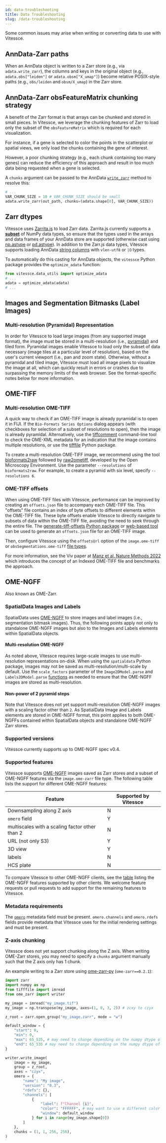 ```yaml
---
id: data-troubleshooting
title: Data Troubleshooting
slug: /data-troubleshooting
---
```


Some common issues may arise when writing or converting data to use with Vitessce.

## AnnData-Zarr paths

When an AnnData object is written to a Zarr store (e.g., via `adata.write_zarr`), the columns and keys in the original object (e.g., `adata.obs["leiden"]` or `adata.obsm["X_umap"]`) become relative POSIX-style paths (e.g., `obs/leiden` and `obsm/X_umap`) in the Zarr store.

## AnnData-Zarr obsFeatureMatrix chunking strategy

A benefit of the Zarr format is that arrays can be chunked and stored in small pieces.
In Vitessce, we leverage the chunking features of Zarr to load only the subset of the `obsFeatureMatrix` which is required for each visualization.

For instance, if a gene is selected to color the points in the scatterplot or spatial views, we only load the chunks containing the gene of interest.

However, a poor chunking strategy (e.g., each chunk containing too many genes) can reduce the efficiency of this approach and result in too much data being requested when a gene is selected.

A `chunks` argument can be passed to the AnnData [`write_zarr`](https://anndata.readthedocs.io/en/latest/generated/anndata.AnnData.write_zarr.html) method to resolve this:

```py
# ...
VAR_CHUNK_SIZE = 10 # VAR_CHUNK_SIZE should be small
adata.write_zarr(out_path, chunks=(adata.shape[0], VAR_CHUNK_SIZE))
```


## Zarr dtypes

Vitessce uses [Zarrita.js](https://github.com/manzt/zarrita.js) to load Zarr data.
Zarrita.js currently supports a __[subset](https://github.com/manzt/zarrita.js/blob/0e809ef7cd4d1703e2112227e119b8b6a2cc9804/packages/zarrita/src/metadata.ts#L47)__ of NumPy data types, so ensure that the types used in the arrays and data frames of your AnnData store are supported (otherwise cast using [np.astype](https://numpy.org/doc/stable/reference/generated/numpy.ndarray.astype.html) or [pd.astype](https://pandas.pydata.org/docs/reference/api/pandas.DataFrame.astype.html)).
In addition to the Zarr.js data types, Vitessce supports loading AnnData [string columns](https://github.com/vitessce/vitessce/blob/3615b55/src/loaders/data-sources/AnnDataSource.js#L102) with `vlen-utf8` or `|O` types.

To automatically do this casting for AnnData objects, the `vitessce` Python package provides the `optimize_adata` function:

```py
from vitessce.data_utils import optimize_adata
# ...
adata = optimize_adata(adata)
# ...
```

## Images and Segmentation Bitmasks (Label Images)

### Multi-resolution (Pyramidal) Representation

In order for Vitessce to load large images (from any supported image format), the image must be stored in a multi-resolution (i.e., [pyramidal](https://en.wikipedia.org/wiki/Pyramid_(image_processing))) and tiled form.
Pyramidal images enable Vitessce to load only the subset of data necessary (image tiles at a particular level of resolution), based on the user's current viewport (i.e., pan and zoom state).
Otherwise, without a pyramidal and tiled image, Vitessce must load all image pixels to visualize the image at all, which can quickly result in errors or crashes due to surpassing the memory limits of the web browser.
See the format-specific notes below for more information.


## OME-TIFF

### Multi-resolution OME-TIFF

A quick way to check if an OME-TIFF image is already pyramidal is to open it in FIJI.
If the `Bio-Formats Series Options` dialog appears (with checkboxes for selection of a subset of resolutions to open), then the image is already pyramidal.
Alternatively, use the [tiffcomment](https://bio-formats.readthedocs.io/en/stable/users/comlinetools/index.html#term-tiffcomment) command-line tool to check the OME-XML metadata for an indication that the image contains multiple resolutions, or use the [tifffile](https://pypi.org/project/tifffile/) Python package.


To create a multi-resolution OME-TIFF image, we recommend using the tool [bioformats2raw](https://github.com/glencoesoftware/bioformats2raw) followed by [raw2ometiff](https://github.com/glencoesoftware/raw2ometiff), developed by the Open Microscopy Environment.
Use the parameter `--resolutions` of `bioformats2raw`. For example, to create a pyramid with six level, specify `--resolutions 6`.

<!--While we recommend `bioformats2raw`+`raw2ometiff`, an alternative method is to use [bfconvert](https://bio-formats.readthedocs.io/en/stable/users/comlinetools/conversion.html#cmdoption-bfconvert-pyramid-resolutions) with the `-pyramid-resolutions` parameter.-->

### OME-TIFF offsets

When using OME-TIFF files with Vitessce, performance can be improved by creating an `offsets.json` file to accompany each OME-TIFF file.
This "offsets" file contains an index of byte offsets to different elements within the OME-TIFF file.
These byte offsets enable Vitessce to directly navigate to subsets of data within the OME-TIFF file, avoiding the need to seek through the entire file.
The [generate-tiff-offsets](https://github.com/hms-dbmi/generate-tiff-offsets) [Python package](https://pypi.org/project/generate-tiff-offsets/) or [web-based tool](https://hms-dbmi.github.io/generate-tiff-offsets/) can be used to generate an `offsets.json` file for an OME-TIFF image.

Then, configure Vitessce using the `offsetsUrl` option of the `image.ome-tiff` or `obsSegmentations.ome-tiff` [file types](https://vitessce.io/docs/data-file-types/#imageome-tiff).

For more information, see the Viv paper at [Manz et al. Nature Methods 2022](https://doi.org/10.1038/s41592-022-01482-7) which introduces the concept of an Indexed OME-TIFF file and benchmarks the approach.


## OME-NGFF

Also known as OME-Zarr.

### SpatialData Images and Labels

SpatialData uses [OME-NGFF](https://spatialdata.scverse.org/en/stable/design_doc.html#images) to store images and label images (i.e., segmentation bitmask images).
Thus, the following points apply not only to standalone OME-NGFF images but also to the Images and Labels elements within SpatialData objects.


#### Multi-resolution OME-NGFF

As noted above, Vitessce requires large-scale images to use multi-resolution representations on-disk.
When using the `spatialdata` Python package, images may not be saved as multi-resolution/multi-scale by default.
Use the `scale_factors` parameter of the `Image2DModel.parse` and `Labels2DModel.parse` [functions](https://spatialdata.scverse.org/en/stable/api/models.html#spatialdata.models.Image2DModel) as needed to ensure that the OME-NGFF images are stored as multi-resolution.

#### Non-power of 2 pyramid steps

Note that Vitessce does not yet support multi-resolution OME-NGFF images with a scaling factor other than `2`.
As SpatialData Image and Labels elements are stored in OME-NGFF format, this point applies to both OME-NGFFs contained within SpatialData objects and standalone OME-NGFF Zarr stores.


### Supported versions

Vitessce currently supports up to OME-NGFF spec v0.4.


### Supported features

Vitessce supports [OME-NGFF](https://ngff.openmicroscopy.org/latest/) images saved as Zarr stores and a subset of OME-NGFF features via the `image.ome-zarr` file type.
The following table lists the support for different OME-NGFF features:

| Feature | Supported by Vitessce |
|-----|-----|
| Downsampling along Z axis | N |
| `omero` field | Y |
| multiscales with a scaling factor other than 2 | N |
| URL (not only S3) | Y |
| 3D view | Y |
| labels | N |
| HCS plate | N |

To compare Vitessce to other OME-NGFF clients, see the [table](https://github.com/ome/ngff/issues/71) listing the OME-NGFF features supported by other clients.
We welcome feature requests or pull requests to add support for the remaining features to Vitessce.


### Metadata requirements

The [`omero`](https://ngff.openmicroscopy.org/latest/#omero-md) metadata field must be present. `omero.channels` and `omero.rdefs` fields provide metadata that Vitessce uses for the initial rendering settings and must be present.


### Z-axis chunking

Vitessce does not yet support chunking along the Z axis. When writing OME-Zarr stores, you may need to specify a `chunks` argument manually such that the Z axis only has 1 chunk.

An example writing to a Zarr store using [ome-zarr-py](https://github.com/ome/ome-zarr-py) (`ome-zarr==0.2.1`):

```py
import zarr
import numpy as np
from tifffile import imread
from ome_zarr import writer

my_image = imread("my_image.tif")
my_image = np.transpose(my_image, axes=(1, 0, 3, 2)) # zcxy to czyx

z_root = zarr.open_group("my_image.zarr", mode = "w")

default_window = {
    "start": 0,
    "min": 0,
    "max": 65_535, # may need to change depending on the numpy dtype of the my_image array
    "end": 65_535 # may need to change depending on the numpy dtype of the my_image array
}

writer.write_image(
    image = my_image,
    group = z_root,
    axes = "czyx",
    omero = {
        "name": "My image",
        "version": "0.3",
        "rdefs": {},
        "channels": [
            {
                "label": f"Channel {i}",
                "color": "FFFFFF", # may want to use a different color for each channel
                "window": default_window
            } for i in range(my_image.shape[0])
        ]
    },
    chunks = (1, 1, 256, 256),
)
```

